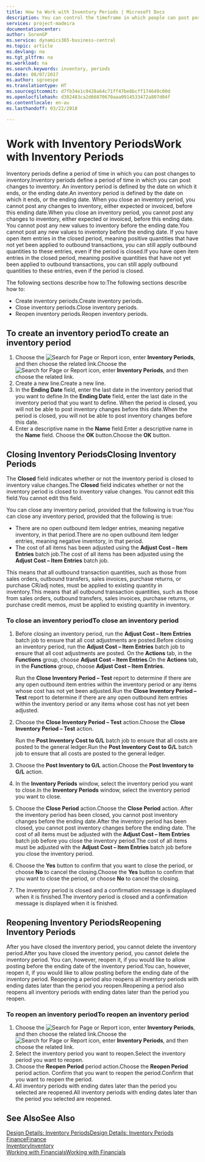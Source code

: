 ```yaml
---
title: How to Work with Inventory Periods | Microsoft Docs
description: You can control the timeframe in which people can post post changes to inventory by defining inventory periods.
services: project-madeira
documentationcenter: 
author: SorenGP
ms.service: dynamics365-business-central
ms.topic: article
ms.devlang: na
ms.tgt_pltfrm: na
ms.workload: na
ms.search.keywords: inventory, periods
ms.date: 08/07/2017
ms.author: sgroespe
ms.translationtype: HT
ms.sourcegitcommit: d7fb34e1c9428a64c71ff47be8bcff174649c00d
ms.openlocfilehash: d302483ca2d66870670aaa0914533472a807d04f
ms.contentlocale: en-au
ms.lasthandoff: 03/22/2018

---
```

# <a name="work-with-inventory-periods"></a><span data-ttu-id="e343e-103">Work with Inventory Periods</span><span class="sxs-lookup"><span data-stu-id="e343e-103">Work with Inventory Periods</span></span>
<span data-ttu-id="e343e-104">Inventory periods define a period of time in which you can post changes to inventory.</span><span class="sxs-lookup"><span data-stu-id="e343e-104">Inventory periods define a period of time in which you can post changes to inventory.</span></span> <span data-ttu-id="e343e-105">An inventory period is defined by the date on which it ends, or the ending date.</span><span class="sxs-lookup"><span data-stu-id="e343e-105">An inventory period is defined by the date on which it ends, or the ending date.</span></span> <span data-ttu-id="e343e-106">When you close an inventory period, you cannot post any changes to inventory, either expected or invoiced, before this ending date.</span><span class="sxs-lookup"><span data-stu-id="e343e-106">When you close an inventory period, you cannot post any changes to inventory, either expected or invoiced, before this ending date.</span></span> <span data-ttu-id="e343e-107">You cannot post any new values to inventory before the ending date.</span><span class="sxs-lookup"><span data-stu-id="e343e-107">You cannot post any new values to inventory before the ending date.</span></span> <span data-ttu-id="e343e-108">If you have open item entries in the closed period, meaning positive quantities that have not yet been applied to outbound transactions, you can still apply outbound quantities to these entries, even if the period is closed.</span><span class="sxs-lookup"><span data-stu-id="e343e-108">If you have open item entries in the closed period, meaning positive quantities that have not yet been applied to outbound transactions, you can still apply outbound quantities to these entries, even if the period is closed.</span></span>  

<span data-ttu-id="e343e-109">The following sections describe how to:</span><span class="sxs-lookup"><span data-stu-id="e343e-109">The following sections describe how to:</span></span>  

* <span data-ttu-id="e343e-110">Create inventory periods.</span><span class="sxs-lookup"><span data-stu-id="e343e-110">Create inventory periods.</span></span>  
* <span data-ttu-id="e343e-111">Close inventory periods.</span><span class="sxs-lookup"><span data-stu-id="e343e-111">Close inventory periods.</span></span>  
* <span data-ttu-id="e343e-112">Reopen inventory periods.</span><span class="sxs-lookup"><span data-stu-id="e343e-112">Reopen inventory periods.</span></span>  

## <a name="to-create-an-inventory-period"></a><span data-ttu-id="e343e-113">To create an inventory period</span><span class="sxs-lookup"><span data-stu-id="e343e-113">To create an inventory period</span></span>  
1. <span data-ttu-id="e343e-114">Choose the ![Search for Page or Report](media/ui-search/search_small.png "Search for Page or Report icon") icon, enter **Inventory Periods**, and then choose the related link.</span><span class="sxs-lookup"><span data-stu-id="e343e-114">Choose the ![Search for Page or Report](media/ui-search/search_small.png "Search for Page or Report icon") icon, enter **Inventory Periods**, and then choose the related link.</span></span>  
2. <span data-ttu-id="e343e-115">Create a new line.</span><span class="sxs-lookup"><span data-stu-id="e343e-115">Create a new line.</span></span>  
3. <span data-ttu-id="e343e-116">In the **Ending Date** field, enter the last date in the inventory period that you want to define.</span><span class="sxs-lookup"><span data-stu-id="e343e-116">In the **Ending Date** field, enter the last date in the inventory period that you want to define.</span></span> <span data-ttu-id="e343e-117">When the period is closed, you will not be able to post inventory changes before this date.</span><span class="sxs-lookup"><span data-stu-id="e343e-117">When the period is closed, you will not be able to post inventory changes before this date.</span></span>  
4. <span data-ttu-id="e343e-118">Enter a descriptive name in the **Name** field.</span><span class="sxs-lookup"><span data-stu-id="e343e-118">Enter a descriptive name in the **Name** field.</span></span> <span data-ttu-id="e343e-119">Choose the **OK** button.</span><span class="sxs-lookup"><span data-stu-id="e343e-119">Choose the **OK** button.</span></span>  

## <a name="closing-inventory-periods"></a><span data-ttu-id="e343e-120">Closing Inventory Periods</span><span class="sxs-lookup"><span data-stu-id="e343e-120">Closing Inventory Periods</span></span>  
<span data-ttu-id="e343e-121">The **Closed** field indicates whether or not the inventory period is closed to inventory value changes.</span><span class="sxs-lookup"><span data-stu-id="e343e-121">The **Closed** field indicates whether or not the inventory period is closed to inventory value changes.</span></span> <span data-ttu-id="e343e-122">You cannot edit this field.</span><span class="sxs-lookup"><span data-stu-id="e343e-122">You cannot edit this field.</span></span>  

<span data-ttu-id="e343e-123">You can close any inventory period, provided that the following is true:</span><span class="sxs-lookup"><span data-stu-id="e343e-123">You can close any inventory period, provided that the following is true:</span></span>  

* <span data-ttu-id="e343e-124">There are no open outbound item ledger entries, meaning negative inventory, in that period.</span><span class="sxs-lookup"><span data-stu-id="e343e-124">There are no open outbound item ledger entries, meaning negative inventory, in that period.</span></span>  
* <span data-ttu-id="e343e-125">The cost of all items has been adjusted using the **Adjust Cost – Item Entries** batch job.</span><span class="sxs-lookup"><span data-stu-id="e343e-125">The cost of all items has been adjusted using the **Adjust Cost – Item Entries** batch job.</span></span>  

<span data-ttu-id="e343e-126">This means that all outbound transaction quantities, such as those from sales orders, outbound transfers, sales invoices, purchase returns, or purchase CR/adj notes, must be applied to existing quantity in inventory.</span><span class="sxs-lookup"><span data-stu-id="e343e-126">This means that all outbound transaction quantities, such as those from sales orders, outbound transfers, sales invoices, purchase returns, or purchase credit memos, must be applied to existing quantity in inventory.</span></span>  

### <a name="to-close-an-inventory-period"></a><span data-ttu-id="e343e-127">To close an inventory period</span><span class="sxs-lookup"><span data-stu-id="e343e-127">To close an inventory period</span></span>  
1. <span data-ttu-id="e343e-128">Before closing an inventory period, run the **Adjust Cost – Item Entries** batch job to ensure that all cost adjustments are posted.</span><span class="sxs-lookup"><span data-stu-id="e343e-128">Before closing an inventory period, run the **Adjust Cost – Item Entries** batch job to ensure that all cost adjustments are posted.</span></span> <span data-ttu-id="e343e-129">On the **Actions** tab, in the **Functions** group, choose **Adjust Cost – Item Entries**.</span><span class="sxs-lookup"><span data-stu-id="e343e-129">On the **Actions** tab, in the **Functions** group, choose **Adjust Cost – Item Entries**.</span></span>  

     <span data-ttu-id="e343e-130">Run the **Close Inventory Period – Test** report to determine if there are any open outbound item entries within the inventory period or any items whose cost has not yet been adjusted.</span><span class="sxs-lookup"><span data-stu-id="e343e-130">Run the **Close Inventory Period – Test** report to determine if there are any open outbound item entries within the inventory period or any items whose cost has not yet been adjusted.</span></span>  
2. <span data-ttu-id="e343e-131">Choose the **Close Inventory Period – Test** action.</span><span class="sxs-lookup"><span data-stu-id="e343e-131">Choose the **Close Inventory Period – Test** action.</span></span>  

     <span data-ttu-id="e343e-132">Run the **Post Inventory Cost to G/L** batch job to ensure that all costs are posted to the general ledger.</span><span class="sxs-lookup"><span data-stu-id="e343e-132">Run the **Post Inventory Cost to G/L** batch job to ensure that all costs are posted to the general ledger.</span></span>  
3. <span data-ttu-id="e343e-133">Choose the **Post Inventory to G/L** action.</span><span class="sxs-lookup"><span data-stu-id="e343e-133">Choose the **Post Inventory to G/L** action.</span></span>  
4. <span data-ttu-id="e343e-134">In the **Inventory Periods** window, select the inventory period you want to close.</span><span class="sxs-lookup"><span data-stu-id="e343e-134">In the **Inventory Periods** window, select the inventory period you want to close.</span></span>  
5. <span data-ttu-id="e343e-135">Choose the **Close Period** action.</span><span class="sxs-lookup"><span data-stu-id="e343e-135">Choose the **Close Period** action.</span></span> <span data-ttu-id="e343e-136">After the inventory period has been closed, you cannot post inventory changes before the ending date.</span><span class="sxs-lookup"><span data-stu-id="e343e-136">After the inventory period has been closed, you cannot post inventory changes before the ending date.</span></span> <span data-ttu-id="e343e-137">The cost of all items must be adjusted with the **Adjust Cost – Item Entries** batch job before you close the inventory period.</span><span class="sxs-lookup"><span data-stu-id="e343e-137">The cost of all items must be adjusted with the **Adjust Cost – Item Entries** batch job before you close the inventory period.</span></span>  
6. <span data-ttu-id="e343e-138">Choose the **Yes** button to confirm that you want to close the period, or choose **No** to cancel the closing.</span><span class="sxs-lookup"><span data-stu-id="e343e-138">Choose the **Yes** button to confirm that you want to close the period, or choose **No** to cancel the closing.</span></span>  
7. <span data-ttu-id="e343e-139">The inventory period is closed and a confirmation message is displayed when it is finished.</span><span class="sxs-lookup"><span data-stu-id="e343e-139">The inventory period is closed and a confirmation message is displayed when it is finished.</span></span>  

## <a name="reopening-inventory-periods"></a><span data-ttu-id="e343e-140">Reopening Inventory Periods</span><span class="sxs-lookup"><span data-stu-id="e343e-140">Reopening Inventory Periods</span></span>  
<span data-ttu-id="e343e-141">After you have closed the inventory period, you cannot delete the inventory period.</span><span class="sxs-lookup"><span data-stu-id="e343e-141">After you have closed the inventory period, you cannot delete the inventory period.</span></span> <span data-ttu-id="e343e-142">You can, however, reopen it, if you would like to allow posting before the ending date of the inventory period.</span><span class="sxs-lookup"><span data-stu-id="e343e-142">You can, however, reopen it, if you would like to allow posting before the ending date of the inventory period.</span></span> <span data-ttu-id="e343e-143">Reopening a period also reopens all inventory periods with ending dates later than the period you reopen.</span><span class="sxs-lookup"><span data-stu-id="e343e-143">Reopening a period also reopens all inventory periods with ending dates later than the period you reopen.</span></span>  

### <a name="to-reopen-an-inventory-period"></a><span data-ttu-id="e343e-144">To reopen an inventory period</span><span class="sxs-lookup"><span data-stu-id="e343e-144">To reopen an inventory period</span></span>  
1. <span data-ttu-id="e343e-145">Choose the ![Search for Page or Report](media/ui-search/search_small.png "Search for Page or Report icon") icon, enter **Inventory Periods**, and then choose the related link.</span><span class="sxs-lookup"><span data-stu-id="e343e-145">Choose the ![Search for Page or Report](media/ui-search/search_small.png "Search for Page or Report icon") icon, enter **Inventory Periods**, and then choose the related link.</span></span>  
2. <span data-ttu-id="e343e-146">Select the inventory period you want to reopen.</span><span class="sxs-lookup"><span data-stu-id="e343e-146">Select the inventory period you want to reopen.</span></span>  
3. <span data-ttu-id="e343e-147">Choose the **Reopen Period** period action.</span><span class="sxs-lookup"><span data-stu-id="e343e-147">Choose the **Reopen Period** period action.</span></span> <span data-ttu-id="e343e-148">Confirm that you want to reopen the period.</span><span class="sxs-lookup"><span data-stu-id="e343e-148">Confirm that you want to reopen the period.</span></span>  
4. <span data-ttu-id="e343e-149">All inventory periods with ending dates later than the period you selected are reopened.</span><span class="sxs-lookup"><span data-stu-id="e343e-149">All inventory periods with ending dates later than the period you selected are reopened.</span></span>  

## <a name="see-also"></a><span data-ttu-id="e343e-150">See Also</span><span class="sxs-lookup"><span data-stu-id="e343e-150">See Also</span></span>  
[<span data-ttu-id="e343e-151">Design Details: Inventory Periods</span><span class="sxs-lookup"><span data-stu-id="e343e-151">Design Details: Inventory Periods</span></span>](design-details-inventory-periods.md)  
[<span data-ttu-id="e343e-152">Finance</span><span class="sxs-lookup"><span data-stu-id="e343e-152">Finance</span></span>](finance.md)  
[<span data-ttu-id="e343e-153">Inventory</span><span class="sxs-lookup"><span data-stu-id="e343e-153">Inventory</span></span>](inventory-manage-inventory.md)  
[<span data-ttu-id="e343e-154">Working with Financials</span><span class="sxs-lookup"><span data-stu-id="e343e-154">Working with Financials</span></span>](ui-work-product.md)

